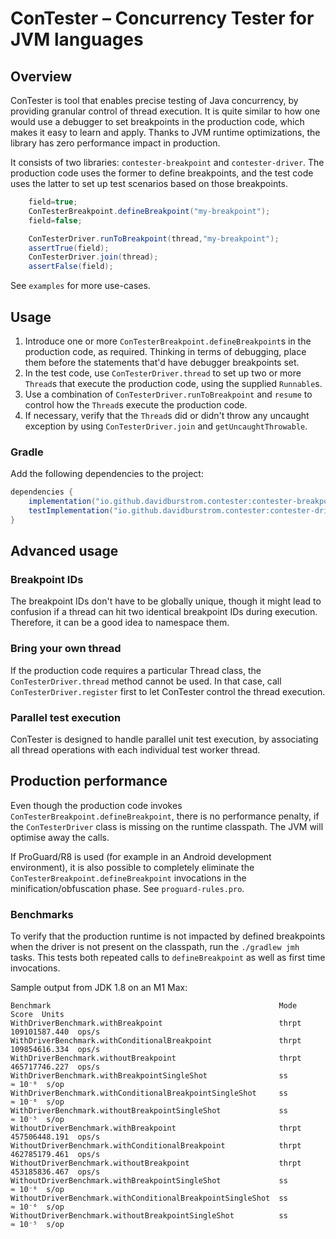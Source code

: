 # ConTester – Concurrency Tester for JVM languages

## Overview

ConTester is tool that enables precise testing of Java concurrency, by providing granular control of
thread execution. It is quite similar to how one would use a debugger to set breakpoints in the
production code, which makes it easy to learn and apply. Thanks to JVM runtime optimizations, the
library has zero performance impact in production.

It consists of two libraries: `contester-breakpoint` and `contester-driver`. The production code
uses the former to define breakpoints, and the test code uses the latter to set up test scenarios
based on those breakpoints.

```java
    field=true;
    ConTesterBreakpoint.defineBreakpoint("my-breakpoint");
    field=false;
```

```java
    ConTesterDriver.runToBreakpoint(thread,"my-breakpoint");
    assertTrue(field);
    ConTesterDriver.join(thread);
    assertFalse(field);
```

See `examples` for more use-cases.

## Usage

1. Introduce one or more `ConTesterBreakpoint.defineBreakpoint`s in the production code, as
   required. Thinking in terms of debugging, place them before the statements that'd have debugger
   breakpoints set.
2. In the test code, use `ConTesterDriver.thread` to set up two or more `Thread`s that execute the
   production code, using the supplied `Runnable`s.
3. Use a combination of `ConTesterDriver.runToBreakpoint` and `resume` to control how the `Thread`s
   execute the production code.
4. If necessary, verify that the `Thread`s did or didn't throw any uncaught exception by using
   `ConTesterDriver.join` and `getUncaughtThrowable`.

### Gradle

Add the following dependencies to the project:

```groovy
dependencies {
    implementation("io.github.davidburstrom.contester:contester-breakpoint:0.1.0")
    testImplementation("io.github.davidburstrom.contester:contester-driver:0.1.0")
}
```

## Advanced usage

### Breakpoint IDs

The breakpoint IDs don't have to be globally unique, though it might lead to confusion if a thread
can hit two identical breakpoint IDs during execution. Therefore, it can be a good idea to namespace
them.

### Bring your own thread

If the production code requires a particular Thread class, the `ConTesterDriver.thread` method
cannot be used. In that case, call `ConTesterDriver.register` first to let ConTester control the
thread execution.

### Parallel test execution

ConTester is designed to handle parallel unit test execution, by associating all thread operations
with each individual test worker thread.

## Production performance

Even though the production code invokes `ConTesterBreakpoint.defineBreakpoint`, there is no performance
penalty, if the `ConTesterDriver` class is missing on the runtime classpath. The JVM will optimise
away the calls.

If ProGuard/R8 is used (for example in an Android development environment), it is also possible to
completely eliminate the `ConTesterBreakpoint.defineBreakpoint` invocations in the
minification/obfuscation phase. See `proguard-rules.pro`.

### Benchmarks

To verify that the production runtime is not impacted by defined breakpoints when the driver is not
present on the classpath, run the `./gradlew jmh` tasks. This tests both repeated calls to
`defineBreakpoint` as well as first time invocations.

Sample output from JDK 1.8 on an M1 Max:

```
Benchmark                                                   Mode           Score  Units
WithDriverBenchmark.withBreakpoint                          thrpt  109101587.440  ops/s
WithDriverBenchmark.withConditionalBreakpoint               thrpt  109854616.334  ops/s
WithDriverBenchmark.withoutBreakpoint                       thrpt  465717746.227  ops/s
WithDriverBenchmark.withBreakpointSingleShot                ss            ≈ 10⁻⁶  s/op
WithDriverBenchmark.withConditionalBreakpointSingleShot     ss            ≈ 10⁻⁶  s/op
WithDriverBenchmark.withoutBreakpointSingleShot             ss            ≈ 10⁻⁵  s/op
WithoutDriverBenchmark.withBreakpoint                       thrpt  457506448.191  ops/s
WithoutDriverBenchmark.withConditionalBreakpoint            thrpt  462785179.461  ops/s
WithoutDriverBenchmark.withoutBreakpoint                    thrpt  453185836.467  ops/s
WithoutDriverBenchmark.withBreakpointSingleShot             ss            ≈ 10⁻⁶  s/op
WithoutDriverBenchmark.withConditionalBreakpointSingleShot  ss            ≈ 10⁻⁶  s/op
WithoutDriverBenchmark.withoutBreakpointSingleShot          ss            ≈ 10⁻⁵  s/op
```
